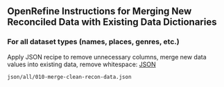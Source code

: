 ## OpenRefine Instructions for Merging New Reconciled Data with Existing Data Dictionaries

### For all dataset types (names, places, genres, etc.)

Apply JSON recipe to remove unnecessary columns, merge new data values into existing data, remove whitespace: [JSON][merge-clean-recon-data]

[merge-clean-recon-data]: json/all/010-merge-clean-recon-data.json

```
json/all/010-merge-clean-recon-data.json
```
